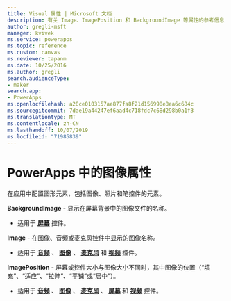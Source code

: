 ```yaml
---
title: Visual 属性 | Microsoft 文档
description: 有关 Image、ImagePosition 和 BackgroundImage 等属性的参考信息
author: gregli-msft
manager: kvivek
ms.service: powerapps
ms.topic: reference
ms.custom: canvas
ms.reviewer: tapanm
ms.date: 10/25/2016
ms.author: gregli
search.audienceType:
- maker
search.app:
- PowerApps
ms.openlocfilehash: a28ce0103157ae877fa8f21d156998e8ea6c684c
ms.sourcegitcommit: 7dae19a44247ef6aad4c718fdc7c68d298b0a1f3
ms.translationtype: MT
ms.contentlocale: zh-CN
ms.lasthandoff: 10/07/2019
ms.locfileid: "71985839"
---
```

# <a name="image-properties-in-powerapps"></a>PowerApps 中的图像属性
在应用中配置图形元素，包括图像、照片和笔控件的元素。

**BackgroundImage** - 显示在屏幕背景中的图像文件的名称。

* 适用于 **[屏幕](control-screen.md)** 控件。

**Image** - 在图像、音频或麦克风控件中显示的图像名称。

* 适用于 **[音频](control-audio-video.md)** 、 **[图像](control-image.md)** 、 **[麦克风](control-microphone.md)** 和 **[视频](control-audio-video.md)** 控件。

**ImagePosition** - 屏幕或控件大小与图像大小不同时，其中图像的位置（“填充”、“适应”、“拉伸”、“平铺”或“居中”）。

* 适用于 **[音频](control-audio-video.md)** 、 **[图像](control-image.md)** 、 **[麦克风](control-microphone.md)** 、 **[屏幕](control-screen.md)** 和 **[视频](control-audio-video.md)** 控件。

